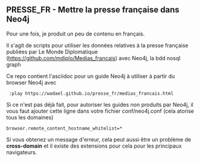
## PRESSE_FR - Mettre la presse française dans Neo4j

Pour une fois, je produit un peu de contenu en français.

Il s'agit de scripts pour utiliser les données relatives à la presse française publiées par Le Monde Diplomatique (https://github.com/mdiplo/Medias_francais) avec Neo4j, la bdd nosql graph



Ce repo contient l'asciidoc pour un guide Neo4j à utiliser à partir du browser Neo4j avec

     :play https://wadael.github.io/presse_fr/medias_francais.html


Si ce n'est pas déjà fait, pour autoriser les guides non produits par Neo4j, il vous faut ajouter cette ligne dans votre fichier conf/neo4j.conf (cela atorise tous les domaines)

    browser.remote_content_hostname_whitelist=*

Si vous obtenez un message d'erreur, cela peut aussi être un problème de __cross-domain__ et il existe des extensions pour cela pour les principaux navigateurs.
